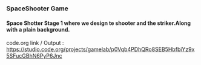 ### SpaceShooter Game

#### Space Shotter Stage 1 where we design te shooter and the striker.Along with a plain background.


code.org link / Output : https://studio.code.org/projects/gamelab/p0Vqb4PDhQRo8SEB5HbfbiYz9x5SFucGBhN6PyP6Jnc
